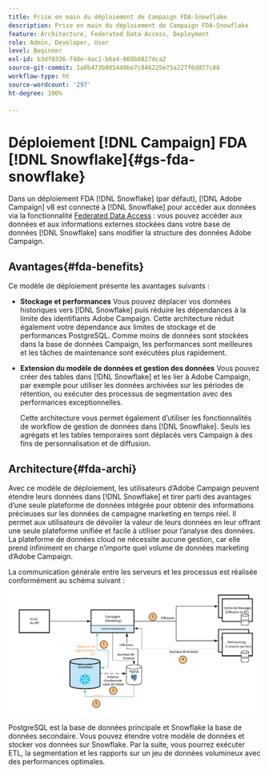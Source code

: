 ```yaml
---
title: Prise en main du déploiement de Campaign FDA-Snowflake
description: Prise en main du déploiement de Campaign FDA-Snowflake
feature: Architecture, Federated Data Access, Deployment
role: Admin, Developer, User
level: Beginner
exl-id: b3df0336-f40e-4ac1-b6a4-068b8827dca2
source-git-commit: 1a0b473b005449be7c846225e75a227f6d877c88
workflow-type: ht
source-wordcount: '297'
ht-degree: 100%

---
```


# Déploiement [!DNL Campaign] FDA [!DNL Snowflake]{#gs-fda-snowflake}

Dans un déploiement FDA [!DNL Snowflake] (par défaut), [!DNL Adobe Campaign] v8 est connecté à [!DNL Snowflake] pour accéder aux données via la fonctionnalité [Federated Data Access](../connect/fda.md) : vous pouvez accéder aux données et aux informations externes stockées dans votre base de données [!DNL Snowflake] sans modifier la structure des données Adobe Campaign.

## Avantages{#fda-benefits}

Ce modèle de déploiement présente les avantages suivants :

* **Stockage et performances**
Vous pouvez déplacer vos données historiques vers [!DNL Snowflake] puis réduire les dépendances à la limite des identifiants Adobe Campaign. Cette architecture réduit également votre dépendance aux limites de stockage et de performances PostgreSQL. Comme moins de données sont stockées dans la base de données Campaign, les performances sont meilleures et les tâches de maintenance sont exécutées plus rapidement.

* **Extension du modèle de données et gestion des données**
Vous pouvez créer des tables dans [!DNL Snowflake] et les lier à Adobe Campaign, par exemple pour utiliser les données archivées sur les périodes de rétention, ou exécuter des processus de segmentation avec des performances exceptionnelles.

  Cette architecture vous permet également d’utiliser les fonctionnalités de workflow de gestion de données dans [!DNL Snowflake]. Seuls les agrégats et les tables temporaires sont déplacés vers Campaign à des fins de personnalisation et de diffusion.


## Architecture{#fda-archi}

Avec ce modèle de déploiement, les utilisateurs d’Adobe Campaign peuvent étendre leurs données dans [!DNL Snowflake] et tirer parti des avantages d’une seule plateforme de données intégrée pour obtenir des informations précieuses sur les données de campagne marketing en temps réel. Il permet aux utilisateurs de dévoiler la valeur de leurs données en leur offrant une seule plateforme unifiée et facile à utiliser pour l’analyse des données. La plateforme de données cloud ne nécessite aucune gestion, car elle prend infiniment en charge n’importe quel volume de données marketing d’Adobe Campaign.

La communication générale entre les serveurs et les processus est réalisée conformément au schéma suivant :

![](assets/fda-architecture.png)

PostgreSQL est la base de données principale et Snowflake la base de données secondaire. Vous pouvez étendre votre modèle de données et stocker vos données sur Snowflake. Par la suite, vous pourrez exécuter ETL, la segmentation et les rapports sur un jeu de données volumineux avec des performances optimales.
